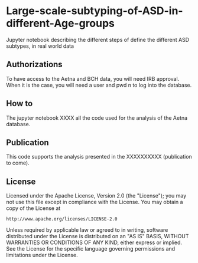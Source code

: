 # Large-scale-subtyping-of-ASD-in-different-Age-groups
Jupyter notebook describing the different steps of define the different ASD subtypes, in real world data

## Authorizations
To have access to the Aetna and BCH data, you will need IRB approval. When it is the case, you will need a user and pwd n to log into the database.

## How to
The jupyter notebook XXXX all the code used for the analysis of the Aetna database. 

## Publication
This code supports the analysis presented in the XXXXXXXXXX (publication to come).

## License

Licensed under the Apache License, Version 2.0 (the "License");
you may not use this file except in compliance with the License.
You may obtain a copy of the License at

    http://www.apache.org/licenses/LICENSE-2.0

Unless required by applicable law or agreed to in writing, software
distributed under the License is distributed on an "AS IS" BASIS,
WITHOUT WARRANTIES OR CONDITIONS OF ANY KIND, either express or implied.
See the License for the specific language governing permissions and
limitations under the License.
